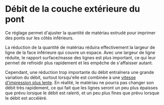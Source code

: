 Débit de la couche extérieure du pont
===

Ce réglage permet d'ajuster la quantité de matériau extrudé pour imprimer des ponts sur les côtés inférieurs.

La réduction de la quantité de matériau réduira effectivement la largeur de ligne de la face inférieure qui couvre un espace. Avec une largeur de ligne réduite, le rapport surface/masse des lignes est plus important, ce qui leur permet de refroidir plus rapidement et les empêche de s'affaisser autant.

Cependant, une réduction trop importante du débit entraînera une grande variation du débit, surtout lorsqu'elle est combinée à une [vitesse d'impression plus lente](bridge_skin_speed.md). En réalité, le matériau ne pourra pas changer son débit très rapidement, ce qui fait que les lignes seront un peu plus épaisses que prévu lorsque le débit est ralenti, et un peu plus fines que prévu lorsque le débit est accéléré.
